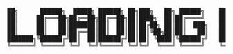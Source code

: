 <pre>
██╗      ██████╗  █████╗ ██████╗ ██╗███╗   ██╗ ██████╗    ██████╗  █████╗  ██████╗ ███████╗             
██║     ██╔═══██╗██╔══██╗██╔══██╗██║████╗  ██║██╔════╝    ██╔══██╗██╔══██╗██╔════╝ ██╔════╝             
██║     ██║   ██║███████║██║  ██║██║██╔██╗ ██║██║  ███╗   ██████╔╝███████║██║  ███╗█████╗               
██║     ██║   ██║██╔══██║██║  ██║██║██║╚██╗██║██║   ██║   ██╔═══╝ ██╔══██║██║   ██║██╔══╝               
███████╗╚██████╔╝██║  ██║██████╔╝██║██║ ╚████║╚██████╔╝   ██║     ██║  ██║╚██████╔╝███████╗  ██╗██╗██╗
╚══════╝ ╚═════╝ ╚═╝  ╚═╝╚═════╝ ╚═╝╚═╝  ╚═══╝ ╚═════╝    ╚═╝     ╚═╝  ╚═╝ ╚═════╝ ╚══════╝  ╚═╝╚═╝╚═╝          
</pre>
